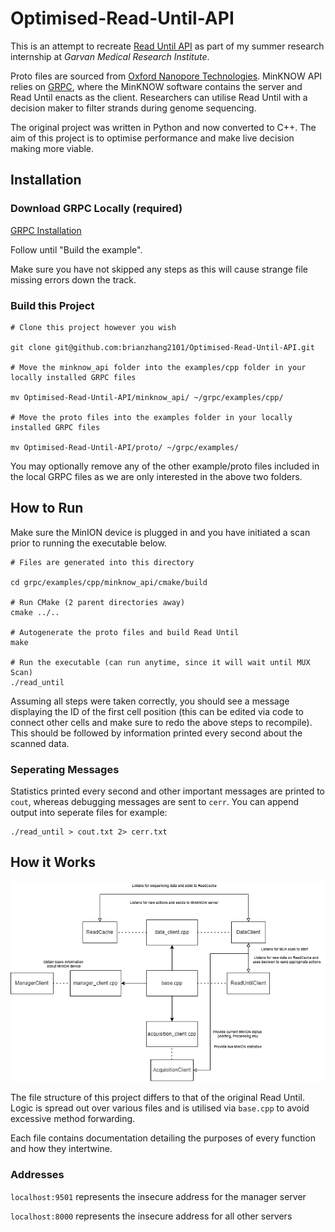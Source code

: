 # Optimised-Read-Until-API

This is an attempt to recreate [Read Until API](https://github.com/nanoporetech/read_until_api) as part of my summer research internship at *Garvan Medical Research Institute*.

Proto files are sourced from [Oxford Nanopore Technologies](https://github.com/nanoporetech/minknow_api/tree/master/proto/minknow_api). MinKNOW API relies on [GRPC](https://grpc.io/), where the MinKNOW software contains the server and Read Until enacts as the client. Researchers can utilise Read Until with a decision maker to filter strands during genome sequencing. 

The original project was written in Python and now converted to C++. The aim of this project is to optimise performance and make live decision making more viable.

Installation
------------

### Download GRPC Locally (required)
[GRPC Installation](https://grpc.io/docs/languages/cpp/quickstart/)

Follow until "Build the example".

Make sure you have not skipped any steps as this will cause strange file missing errors down the track.

### Build this Project

```
# Clone this project however you wish

git clone git@github.com:brianzhang2101/Optimised-Read-Until-API.git

# Move the minknow_api folder into the examples/cpp folder in your locally installed GRPC files

mv Optimised-Read-Until-API/minknow_api/ ~/grpc/examples/cpp/

# Move the proto files into the examples folder in your locally installed GRPC files

mv Optimised-Read-Until-API/proto/ ~/grpc/examples/
```

You may optionally remove any of the other example/proto files included in the local GRPC files as we are only interested in the above two folders.

How to Run
------------
Make sure the MinION device is plugged in and you have initiated a scan prior to running the executable below.

```
# Files are generated into this directory

cd grpc/examples/cpp/minknow_api/cmake/build

# Run CMake (2 parent directories away)
cmake ../..

# Autogenerate the proto files and build Read Until
make

# Run the executable (can run anytime, since it will wait until MUX Scan)
./read_until
```
Assuming all steps were taken correctly, you should see a message displaying the ID of the first cell position (this can be edited via code to connect other cells and make sure to redo the above steps to recompile). This should be followed by information printed every second about the scanned data.

### Seperating Messages

Statistics printed every second and other important messages are printed to ```cout```, whereas debugging messages are sent to ```cerr```. You can append output into seperate files for example:

```
./read_until > cout.txt 2> cerr.txt
```

How it Works
------------
![Diagram of Files](diagram.png)

The file structure of this project differs to that of the original Read Until. Logic is spread out over various files and is utilised via ```base.cpp``` to avoid excessive method forwarding.

Each file contains documentation detailing the purposes of every function and how they intertwine.

### Addresses
```localhost:9501``` represents the insecure address for the manager server

```localhost:8000``` represents the insecure address for all other servers
